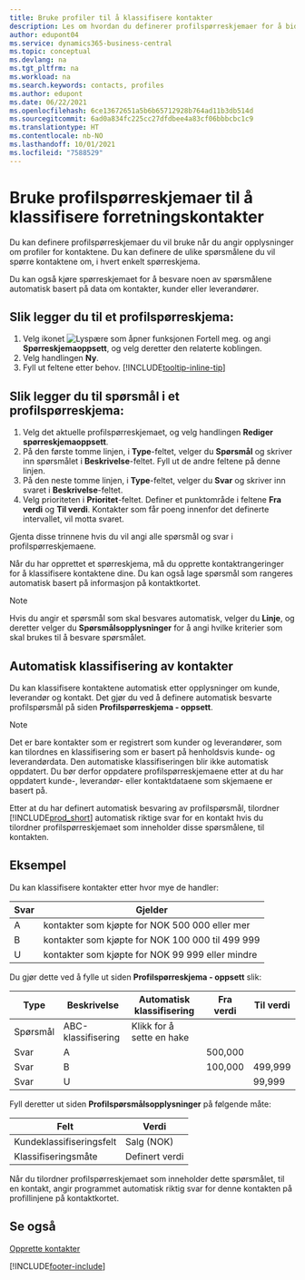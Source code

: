 ```yaml
---
title: Bruke profiler til å klassifisere kontakter
description: Les om hvordan du definerer profilspørreskjemaer for å bidra til å klassifisere forretningskontaktenes profiler.
author: edupont04
ms.service: dynamics365-business-central
ms.topic: conceptual
ms.devlang: na
ms.tgt_pltfrm: na
ms.workload: na
ms.search.keywords: contacts, profiles
ms.author: edupont
ms.date: 06/22/2021
ms.openlocfilehash: 6ce13672651a5b6b65712928b764ad11b3db514d
ms.sourcegitcommit: 6ad0a834fc225cc27dfdbee4a83cf06bbbcbc1c9
ms.translationtype: HT
ms.contentlocale: nb-NO
ms.lasthandoff: 10/01/2021
ms.locfileid: "7588529"
---
```

# <a name="use-profile-questionnaires-to-classify-business-contacts"></a>Bruke profilspørreskjemaer til å klassifisere forretningskontakter
Du kan definere profilspørreskjemaer du vil bruke når du angir opplysninger om profiler for kontaktene. Du kan definere de ulike spørsmålene du vil spørre kontaktene om, i hvert enkelt spørreskjema.  

Du kan også kjøre spørreskjemaet for å besvare noen av spørsmålene automatisk basert på data om kontakter, kunder eller leverandører.  

## <a name="to-add-a-profile-questionnaire"></a>Slik legger du til et profilspørreskjema:
1.  Velg ikonet ![Lyspære som åpner funksjonen Fortell meg.](media/ui-search/search_small.png "Fortell hva du vil gjøre") og angi **Spørreskjemaoppsett**, og velg deretter den relaterte koblingen.  
2.  Velg handlingen **Ny**.  
3.  Fyll ut feltene etter behov. [!INCLUDE[tooltip-inline-tip](includes/tooltip-inline-tip_md.md)]  

## <a name="to-add-questions-to-a-profile-questionnaire"></a>Slik legger du til spørsmål i et profilspørreskjema:
1.  Velg det aktuelle profilspørreskjemaet, og velg handlingen **Rediger spørreskjemaoppsett**.  
2.  På den første tomme linjen, i **Type**-feltet, velger du **Spørsmål** og skriver inn spørsmålet i **Beskrivelse**-feltet. Fyll ut de andre feltene på denne linjen.  
3.  På den neste tomme linjen, i **Type**-feltet, velger du **Svar** og skriver inn svaret i **Beskrivelse**-feltet.  
4.  Velg prioriteten i **Prioritet**-feltet. Definer et punktområde i feltene **Fra verdi** og **Til verdi**. Kontakter som får poeng innenfor det definerte intervallet, vil motta svaret.  

Gjenta disse trinnene hvis du vil angi alle spørsmål og svar i profilspørreskjemaene.

Når du har opprettet et spørreskjema, må du opprette kontaktrangeringer for å klassifisere kontaktene dine. Du kan også lage spørsmål som rangeres automatisk basert på informasjon på kontaktkortet.  

> [!NOTE]
> Hvis du angir et spørsmål som skal besvares automatisk, velger du <STRONG>Linje</STRONG>, og deretter velger du <STRONG>Spørsmålsopplysninger</STRONG> for å angi hvilke kriterier som skal brukes til å besvare spørsmålet.

## <a name="the-automatic-classification-of-contacts"></a>Automatisk klassifisering av kontakter
Du kan klassifisere kontaktene automatisk etter opplysninger om kunde, leverandør og kontakt. Det gjør du ved å definere automatisk besvarte profilspørsmål på siden **Profilspørreskjema - oppsett**.  

> [!NOTE]
> Det er bare kontakter som er registrert som kunder og leverandører, som kan tilordnes en klassifisering som er basert på henholdsvis kunde- og leverandørdata. Den automatiske klassifiseringen blir ikke automatisk oppdatert. Du bør derfor oppdatere profilspørreskjemaene etter at du har oppdatert kunde-, leverandør- eller kontaktdataene som skjemaene er basert på.  

Etter at du har definert automatisk besvaring av profilspørsmål, tilordner [!INCLUDE[prod_short](includes/prod_short.md)] automatisk riktige svar for en kontakt hvis du tilordner profilspørreskjemaet som inneholder disse spørsmålene, til kontakten.  

## <a name="example"></a>Eksempel

Du kan klassifisere kontakter etter hvor mye de handler:

|Svar|Gjelder|
|--- |--- |
|A|kontakter som kjøpte for NOK 500 000 eller mer|
|B|kontakter som kjøpte for NOK 100 000 til 499 999|
|U|kontakter som kjøpte for NOK 99 999 eller mindre|

Du gjør dette ved å fylle ut siden **Profilspørreskjema - oppsett** slik:

| Type     | Beskrivelse        | Automatisk klassifisering     | Fra verdi | Til verdi |
|----------|--------------------|------------------------------|------------|----------|
| Spørsmål | ABC-klassifisering | Klikk for å sette en hake |            |          |
| Svar   | A                  |                              | 500,000    |          |
| Svar   | B                  |                              | 100,000    | 499,999  |
| Svar   | U                  |                              |            | 99,999   |

Fyll deretter ut siden **Profilspørsmålsopplysninger** på følgende måte:

| Felt                         | Verdi         |
|-------------------------------|---------------|
| Kundeklassifiseringsfelt | Salg (NOK)   |
| Klassifiseringsmåte         | Definert verdi |

Når du tilordner profilspørreskjemaet som inneholder dette spørsmålet, til en kontakt, angir programmet automatisk riktig svar for denne kontakten på profillinjene på kontaktkortet.

## <a name="see-also"></a>Se også

[Opprette kontakter](marketing-create-contact-companies.md)  


[!INCLUDE[footer-include](includes/footer-banner.md)]